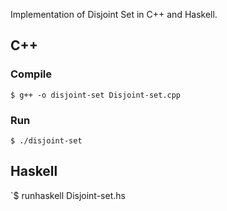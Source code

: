 Implementation of Disjoint Set in C++ and Haskell.

## C++

### Compile

`$ g++ -o disjoint-set Disjoint-set.cpp`

### Run

`$ ./disjoint-set`

## Haskell

`$ runhaskell Disjoint-set.hs
